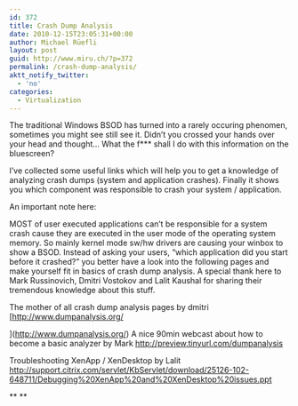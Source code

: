 ```yaml
---
id: 372
title: Crash Dump Analysis
date: 2010-12-15T23:05:31+00:00
author: Michael Rüefli
layout: post
guid: http://www.miru.ch/?p=372
permalink: /crash-dump-analysis/
aktt_notify_twitter:
  - 'no'
categories:
  - Virtualization
---
```

The traditional Windows BSOD has turned into a rarely occuring phenomen, sometimes you might see still see it. Didn&#8217;t you crossed your hands over your head and thought&#8230; What the f\*** shall I do with this information on the bluescreen?
  
I&#8217;ve collected some useful links which will help you to get a knowledge of analyzing crash dumps (system and application crashes). Finally it shows you which component was responsible to crash your system / application.
  
An important note here:
  
MOST of user executed applications can&#8217;t be responsible for a system crash cause they are executed in the user mode of the operating system memory. So mainly kernel mode sw/hw drivers are causing your winbox to show a BSOD. Instead of asking your users, &#8220;which application did you start before it crashed?&#8221; you better have a look into the following pages and make yourself fit in basics of crash dump analysis. A special thank here to Mark Russinovich, Dmitri Vostokov and Lalit Kaushal for sharing their tremendous knowledge about this stuff.

The mother of all crash dump analysis pages by dmitri [http://www.dumpanalysis.org/
  
](http://www.dumpanalysis.org/) A nice 90min webcast about how to become a basic analyzer by Mark <http://preview.tinyurl.com/dumpanalysis>
  
Troubleshooting XenApp / XenDesktop by Lalit <http://support.citrix.com/servlet/KbServlet/download/25126-102-648711/Debugging%20XenApp%20and%20XenDesktop%20issues.ppt>

** **